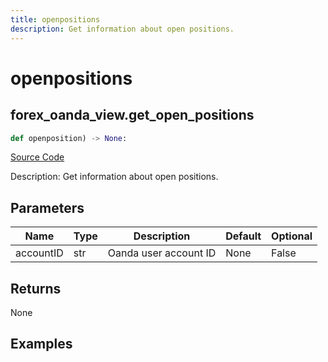 ```yaml
---
title: openpositions
description: Get information about open positions.
---
```

# openpositions

## forex_oanda_view.get_open_positions

```python
def openposition) -> None:
```
[Source Code](https://github.com/OpenBB-finance/OpenBBTerminal/tree/main/openbb_terminal/decorators.py#L221)

Description: Get information about open positions.

## Parameters

| Name | Type | Description | Default | Optional |
| ---- | ---- | ----------- | ------- | -------- |
| accountID | str | Oanda user account ID | None | False |

## Returns

None

## Examples

